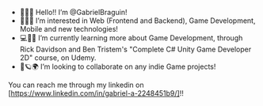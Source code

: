 - 👋👋👋 Hello!! I’m @GabrielBraguin!
- 👀✨🎨 I’m interested in Web (Frontend and Backend), Game Development, Mobile and new technologies!
- 💻🐉✨ I’m currently learning more about Game Development, through Rick Davidson and Ben Tristem's "Complete C# Unity Game Developer 2D" course, on Udemy.
- 🌌🪐🌍 I’m looking to collaborate on any indie Game projects!

You can reach me through my linkedin on [https://www.linkedin.com/in/gabriel-a-2248451b9/]!!

<!---
GabrielBraguin/GabrielBraguin is a ✨ special ✨ repository because its `README.md` (this file) appears on your GitHub profile.
You can click the Preview link to take a look at your changes.
--->
